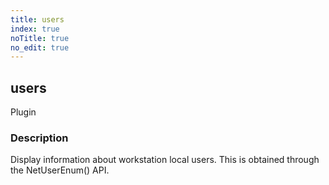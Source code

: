 ```yaml
---
title: users
index: true
noTitle: true
no_edit: true
---
```




<div class="vql_item"></div>


## users
<span class='vql_type pull-right page-header'>Plugin</span>


### Description

Display information about workstation local users. This is obtained through the NetUserEnum() API.


